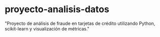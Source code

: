 # proyecto-analisis-datos
"Proyecto de análisis de fraude en tarjetas de crédito utilizando Python, scikit-learn y visualización de métricas."
